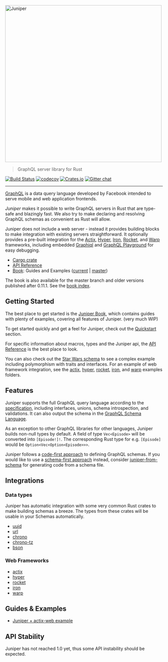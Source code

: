 <img src="https://github.com/graphql-rust/juniper/raw/master/assets/logo/juniper-dark-word.png" alt="Juniper" width="500" />

> GraphQL server library for Rust

[![Build Status](https://dev.azure.com/graphql-rust/GraphQL%20Rust/_apis/build/status/graphql-rust.juniper)](https://dev.azure.com/graphql-rust/GraphQL%20Rust/_build/latest?definitionId=1)
[![codecov](https://codecov.io/gh/graphql-rust/juniper/branch/master/graph/badge.svg)](https://codecov.io/gh/graphql-rust/juniper)
[![Crates.io](https://img.shields.io/crates/v/juniper.svg?maxAge=2592000)](https://crates.io/crates/juniper)
[![Gitter chat](https://badges.gitter.im/juniper-graphql/gitter.svg)](https://gitter.im/juniper-graphql)

---

[GraphQL][graphql] is a data query language developed by Facebook intended to
serve mobile and web application frontends.

_Juniper_ makes it possible to write GraphQL servers in Rust that are
type-safe and blazingly fast. We also try to make declaring and resolving
GraphQL schemas as convenient as Rust will allow.

Juniper does not include a web server - instead it provides building blocks to
make integration with existing servers straightforward. It optionally provides a
pre-built integration for the [Actix][actix], [Hyper][hyper], [Iron][iron], [Rocket], and [Warp][warp] frameworks, including
embedded [Graphiql][graphiql] and [GraphQL Playground][playground] for easy debugging.

- [Cargo crate](https://crates.io/crates/juniper)
- [API Reference][docsrs]
- [Book][book]: Guides and Examples ([current][book] | [master][book_master])

The book is also available for the master branch and older versions published after 0.11.1. See the [book index][book_index].


## Getting Started

The best place to get started is the [Juniper Book][book], which contains
guides with plenty of examples, covering all features of Juniper. (very much WIP)

To get started quickly and get a feel for Juniper, check out the
[Quickstart][book_quickstart] section.

For specific information about macros, types and the Juniper api, the
[API Reference][docsrs] is the best place to look.

You can also check out the [Star Wars schema][test_schema_rs] to see a complex
example including polymorphism with traits and interfaces.
For an example of web framework integration,
see the [actix][actix_examples], [hyper][hyper_examples], [rocket][rocket_examples], [iron][iron_examples], and [warp][warp_examples] examples folders.

## Features

Juniper supports the full GraphQL query language according to the
[specification][graphql_spec], including interfaces, unions, schema
introspection, and validations. It can also output the schema in the [GraphQL Schema Language][schema_language].

As an exception to other GraphQL libraries for other languages, Juniper builds
non-null types by default. A field of type `Vec<Episode>` will be converted into
`[Episode!]!`. The corresponding Rust type for e.g. `[Episode]` would be
`Option<Vec<Option<Episode>>>`.

Juniper follows a [code-first approach][schema_approach] to defining GraphQL schemas. If you would like to use a [schema-first approach][schema_approach] instead, consider [juniper-from-schema][] for generating code from a schema file.

## Integrations

### Data types

Juniper has automatic integration with some very common Rust crates to make
building schemas a breeze. The types from these crates will be usable in
your Schemas automatically.

- [uuid][uuid]
- [url][url]
- [chrono][chrono]
- [chrono-tz][chrono-tz]
- [bson][bson]

### Web Frameworks

- [actix][actix]
- [hyper][hyper]
- [rocket][rocket]
- [iron][iron]
- [warp][warp]

## Guides & Examples

- [Juniper + actix-web example](https://github.com/actix/examples/tree/master/graphql/juniper)

## API Stability

Juniper has not reached 1.0 yet, thus some API instability should be expected.

[actix]: https://actix.rs/
[graphql]: http://graphql.org
[graphiql]: https://github.com/graphql/graphiql
[playground]: https://github.com/prisma/graphql-playground
[iron]: http://ironframework.io
[graphql_spec]: http://facebook.github.io/graphql
[schema_language]: https://graphql.org/learn/schema/#type-language
[schema_approach]: https://blog.logrocket.com/code-first-vs-schema-first-development-graphql/
[test_schema_rs]: https://github.com/graphql-rust/juniper/blob/master/juniper/src/tests/fixtures/starwars/schema.rs
[tokio]: https://github.com/tokio-rs/tokio
[actix_examples]: https://github.com/graphql-rust/juniper/tree/master/juniper_actix/examples
[hyper_examples]: https://github.com/graphql-rust/juniper/tree/master/juniper_hyper/examples
[rocket_examples]: https://github.com/graphql-rust/juniper/tree/master/juniper_rocket/examples
[iron_examples]: https://github.com/graphql-rust/juniper/tree/master/juniper_iron/examples
[hyper]: https://hyper.rs
[rocket]: https://rocket.rs
[book]: https://graphql-rust.github.io/juniper/current
[book_master]: https://graphql-rust.github.io/juniper/master
[book_index]: https://graphql-rust.github.io/juniper
[book_quickstart]: https://graphql-rust.github.io/juniper/current/quickstart.html
[docsrs]: https://docs.rs/juniper
[warp]: https://github.com/seanmonstar/warp
[warp_examples]: https://github.com/graphql-rust/juniper/tree/master/juniper_warp/examples
[uuid]: https://crates.io/crates/uuid
[url]: https://crates.io/crates/url
[chrono]: https://crates.io/crates/chrono
[chrono-tz]: https://crates.io/crates/chrono-tz
[bson]: https://crates.io/crates/bson
[juniper-from-schema]: https://github.com/davidpdrsn/juniper-from-schema
